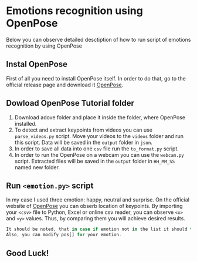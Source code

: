 # Emotions recognition using OpenPose
Below you can observe detailed desctiption of how to run script of emotions recognition by using OpenPose

## Instal OpenPose
First of all you need to install OpenPose itself. In order to do that, go to the official release page and download it [OpenPose](https://github.com/CMU-Perceptual-Computing-Lab/openpose/releases).

## Dowload OpenPose Tutorial folder
1. Download adove folder and place it inside the folder, where OpenPose installed.
1. To detect and extract keypoints from videos you can use `parse_videos.py` script. Move your videos to the `videos` folder and run this script. Data will be saved in the `output` folder in `json`.
1. In order to save all data into one `csv` file run the `to_format.py` script.
1. In order to run the OpenPose on a webcam you can use the `webcam.py` script. Extracted files will be saved in the `output` folder in `HH_MM_SS` named new folder.

## Run `<emotion.py>` script
In my case I used three emotion: happy, neutral and surprise. On the official website of [OpenPose](https://github.com/CMU-Perceptual-Computing-Lab/openpose/blob/master/doc/output.md) you can obserb location of keypoints. By importing your `<csv>` file to Python, Excel or online csv reader, you can observe `<x>` and `<y>` values. Thus, by comparing them you will achieve desired results. 

 ```javascript
It should be noted, that in case if emotion not in the list it should throw garbage. 
Also, you can modify pos[] for your emotion. 
```

## Good Luck!
